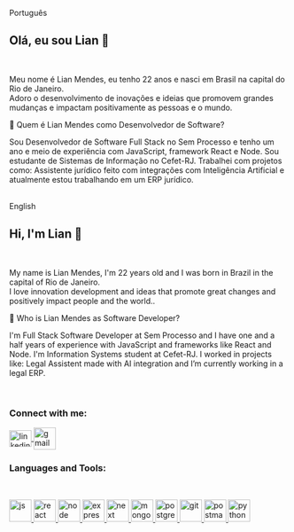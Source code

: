 Português

<h2 align="left">Olá, eu sou Lian 👋</h2><br />

Meu nome é Lian Mendes, eu tenho 22 anos e nasci em Brasil na capital do Rio de Janeiro. <br />
Adoro o desenvolvimento de inovações e ideias que promovem grandes mudanças e impactam positivamente as pessoas e o mundo. <br />

💼 Quem é Lian Mendes como Desenvolvedor de Software?

Sou Desenvolvedor de Software Full Stack no Sem Processo e tenho um ano e meio de experiência com JavaScript, framework React e Node. Sou estudante de Sistemas de Informação no Cefet-RJ. Trabalhei com projetos como: Assistente jurídico feito com integrações com Inteligência Artificial e atualmente estou trabalhando em um ERP jurídico. <br /><br />

English

<h2 align="left">Hi, I'm Lian 👋</h2><br />

My name is Lian Mendes, I'm 22 years old and I was born in Brazil in the capital of Rio de Janeiro. <br />
I love innovation development and ideas that promote great changes and positively impact people and the world.. <br />

💼 Who is Lian Mendes as Software Developer?

I'm Full Stack Software Developer at Sem Processo and I have one and a half years of experience with JavaScript and frameworks like React and Node. I'm Information Systems student at Cefet-RJ. I worked in projects like: Legal Assistent made with AI integration and I’m currently working in a legal ERP.

<br/>

<h3 align="left">Connect with me:</h3>
<p align="left">
  <a href="https://www.linkedin.com/in/lian-mendes-825295210/" target="_blank">
    <img src="https://www.vectorlogo.zone/logos/linkedin/linkedin-icon.svg" alt="linkedin" height="30" width="40" style="vertical-align: middle;"/>
  </a>
  <a href="mailto:nailptm@gmail.com?subject=Contato%20via%20GitHub&body=Olá, gostaria de entrar em contato!">
    <img src="https://www.vectorlogo.zone/logos/gmail/gmail-icon.svg" alt="gmail" width="40" height="40" style="vertical-align: middle;"/>
  </a>
</p>

<h3 align="left">Languages and Tools:</h3><br />
<p align="left"> 
<a href="https://www.javascript.com" target="_blank"> 
<img src="https://www.vectorlogo.zone/logos/javascript/javascript-icon.svg" alt="js" width="40" height="40"/> 
</a> 
<a href="https://react.dev" target="_blank"> 
<img src="https://www.vectorlogo.zone/logos/reactjs/reactjs-icon.svg" alt="react" width="40" height="40"/> 
</a> 
<a href="https://nodejs.org" target="_blank"> 
<img src="https://www.vectorlogo.zone/logos/nodejs/nodejs-icon.svg" alt="node" width="40" height="40"/> 
</a> 
<a href="https://expressjs.com" target="_blank"> 
<img src="https://www.vectorlogo.zone/logos/expressjs/expressjs-icon.svg" alt="express" width="40" height="40"/> 
</a> 
<a href="https://nextjs.org" target="_blank"> 
<img src="https://www.vectorlogo.zone/logos/nextjs/nextjs-icon.svg" alt="next" width="40" height="40"/> 
</a> 
<a href="https://www.mongodb.com" target="_blank"> 
<img src="https://www.vectorlogo.zone/logos/mongodb/mongodb-icon.svg" alt="mongodb" width="40" height="40"/> 
</a> 
<a href="https://www.postgresql.org" target="_blank"> 
<img src="https://www.vectorlogo.zone/logos/postgresql/postgresql-icon.svg" alt="postgres" width="40" height="40"/> 
</a> 
</a> 
<a href="https://github.com" target="_blank"> 
<img src="https://www.vectorlogo.zone/logos/github/github-tile.svg" alt="git" width="40" height="40"/> 
</a> 
<a href="https://postman.com" target="_blank"> 
<img src="https://www.vectorlogo.zone/logos/getpostman/getpostman-icon.svg" alt="postman" width="40" height="40"/> 
</a>
<a href="https://www.python.org" target="_blank"> 
<img src="https://www.vectorlogo.zone/logos/python/python-icon.svg" alt="python" width="40" height="40"/> 
</a>
